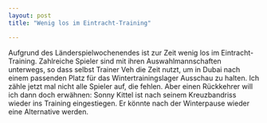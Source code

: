 ```yaml
---
layout: post
title: "Wenig los im Eintracht-Training"

---
```


Aufgrund des Länderspielwochenendes ist zur Zeit wenig los im Eintracht-Training. Zahlreiche Spieler sind mit ihren Auswahlmannschaften unterwegs, so dass selbst Trainer Veh die Zeit nutzt, um in Dubai nach einem passenden Platz für das Wintertrainingslager Ausschau zu halten. Ich zähle jetzt mal nicht alle Spieler auf, die fehlen. Aber einen Rückkehrer will ich dann doch erwähnen: Sonny Kittel ist nach seinem Kreuzbandriss wieder ins Training eingestiegen. Er könnte nach der Winterpause wieder eine Alternative werden.


